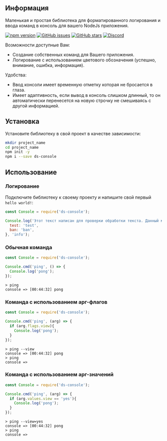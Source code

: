 ## Информация
Маленькая и простая библиотека для форматированного логирования и ввода команд в консоль для вашего NodeJs приложения.

[![npm version](https://badge.fury.io/js/ds-console.svg)](https://www.npmjs.com/package/ds-console)
[![GitHub issues](https://img.shields.io/github/issues/NiRBES02/ds-console.svg)](https://github.com/NiRBES02/ds-console/issues)
[![GitHub stars](https://img.shields.io/github/stars/NiRBES02/ds-console.svg)](https://github.com/NiRBES02/ds-console/stargazers)
[![Discord](https://img.shields.io/discord/1268172383286722591.svg?label=Join%20Discord&logo=discord)](https://discord.gg/3QKtvHkSMK)

Возможности доступные Вам:
- Создание собственных команд для Вашего приложения.
- Логирование с использованием цветового обозначения (успешно, внимание, ошибка, информация).

Удобства:
- Ввод консоли имеет временную отметку которая не бросается в глаза.
- Имеет адаптивность, если вывод в консоль слишком длинный, то он автоматически перенесется на новую строчку не смешиваясь с другой информацией.

## Установка
Установите библиотеку в свой проект в качестве зависимости:
```bash
mkdir project_name
cd project_name
npm init -y
npm i --save ds-console
```

## Использование
### Логирование
Подключите библиотеку к своему проекту и напишите свой первый `hello world!`:
```js
const Console = require('ds-console');

Console.log('Этот текст написан для проверки обработки текста. Данный метод принимает не только строку, а также булевые значения: ', true, false, 'цифры: ', 1, 2, 3, 'и объекты:', {
  test: 'test',
  ban: 'ban',
}, 'info');
```
### Обычная команда
```js
const Console = require('ds-console');

Console.cmd('ping', () => {
  Console.log('pong');
});
```
```
> ping
console => [00:44:32] pong
```

### Команда с использованием арг-флагов
```js
const Console = require('ds-console');

Console.cmd('ping', (arg) => {
  if (arg.flags.view){
    Console.log('pong');
  }
});
```
```
> ping --view
console => [00:44:32] pong
> ping
console => 
```

### Команда с использованием арг-значений
```js
const Console = require('ds-console');

Console.cmd('ping', (arg) => {
  if (arg.values.view == 'yes'){
    Console.log('pong');
  }
});
```
```
> ping --view=yes
console => [00:44:32] pong
> ping
console => 
```